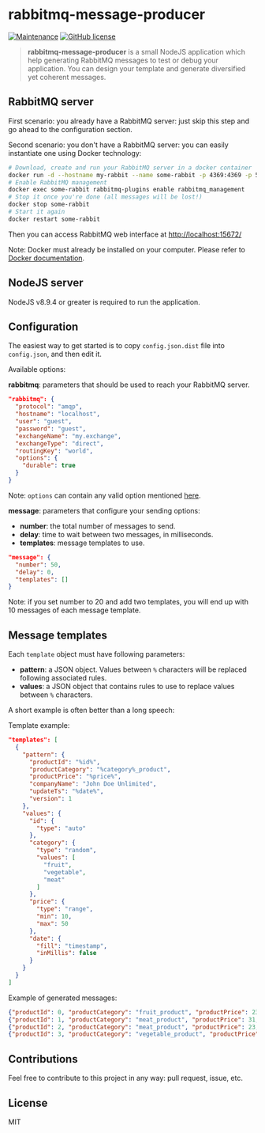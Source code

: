 # rabbitmq-message-producer 
[![Maintenance](https://img.shields.io/badge/Maintained%3F-yes-green.svg)](https://GitHub.com/DavidLevayer/rabbitmq-message-producer/graphs/commit-activity) [![GitHub license](https://img.shields.io/github/license/Naereen/StrapDown.js.svg)](https://github.com/DavidLevayer/rabbitmq-message-producer/blob/master/LICENSE)



> **rabbitmq-message-producer** is a small NodeJS application which help generating RabbitMQ messages to test or debug your application. You can design your template and generate diversified yet coherent messages.

## RabbitMQ server

First scenario: you already have a RabbitMQ server: just skip this step and go ahead to the configuration section.

Second scenario: you don't have a RabbitMQ server: you can easily instantiate one using Docker technology:

```bash
# Download, create and run your RabbitMQ server in a docker container
docker run -d --hostname my-rabbit --name some-rabbit -p 4369:4369 -p 5671:5671 -p 5672:5672 -p 15672:15672 rabbitmq
# Enable RabbitMQ management
docker exec some-rabbit rabbitmq-plugins enable rabbitmq_management
# Stop it once you're done (all messages will be lost!)
docker stop some-rabbit
# Start it again
docker restart some-rabbit
```
Then you can access RabbitMQ web interface at [http://localhost:15672/](http://localhost:15672/)

Note: Docker must already be installed on your computer. Please refer to [Docker documentation](https://docs.docker.com/install/).

## NodeJS server

NodeJS v8.9.4 or greater is required to run the application.

## Configuration

The easiest way to get started is to copy `config.json.dist` file into `config.json`, and then edit it.

Available options:

**rabbitmq**: parameters that should be used to reach your RabbitMQ server.
```json
"rabbitmq": {
  "protocol": "amqp",
  "hostname": "localhost",
  "user": "guest",
  "password": "guest",
  "exchangeName": "my.exchange",
  "exchangeType": "direct",
  "routingKey": "world",
  "options": {
    "durable": true
  }
}  
```

Note: `options` can contain any valid option mentioned [here](http://www.squaremobius.net/amqp.node/channel_api.html#channel_assertExchange).

**message**: parameters that configure your sending options:

* **number**: the total number of messages to send.
* **delay**: time to wait between two messages, in milliseconds.
* **templates**: message templates to use.
```json
"message": {
  "number": 50,
  "delay": 0,
  "templates": []
}
```
Note: if you set number to 20 and add two templates, you will end up with 10 messages of each message template.

## Message templates

Each `template` object must have following parameters:

* **pattern**: a JSON object. Values between `%` characters will be replaced following associated rules.
* **values**: a JSON object that contains rules to use to replace values between `%` characters.

A short example is often better than a long speech:

Template example:
```json
"templates": [
  {
    "pattern": {
      "productId": "%id%",
      "productCategory": "%category%_product",
      "productPrice": "%price%",
      "companyName": "John Doe Unlimited",
      "updateTs": "%date%",
      "version": 1
    },
    "values": {
      "id": {
        "type": "auto"
      },
      "category": {
        "type": "random",
        "values": [
          "fruit",
          "vegetable",
          "meat"
        ]
      },
      "price": {
        "type": "range",
        "min": 10,
        "max": 50
      },
      "date": {
        "fill": "timestamp",
        "inMillis": false
      }
    }
  }
]
```

Example of generated messages:
```json
{"productId": 0, "productCategory": "fruit_product", "productPrice": 23, "companyName": "John Doe Unlimited", "version": 1}
{"productId": 1, "productCategory": "meat_product", "productPrice": 31, "companyName": "John Doe Unlimited", "version": 1}
{"productId": 2, "productCategory": "meat_product", "productPrice": 23, "companyName": "John Doe Unlimited", "version": 1}
{"productId": 3, "productCategory": "vegetable_product", "productPrice": 12, "companyName": "John Doe Unlimited", "version": 1}
```

## Contributions

Feel free to contribute to this project in any way: pull request, issue, etc.

## License

MIT

